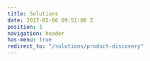 ```yaml
---
title: Solutions
date: 2017-05-06 09:51:00 Z
position: 1
navigation: header
has-menu: true
redirect_to: "/solutions/product-discovery"
---
```



